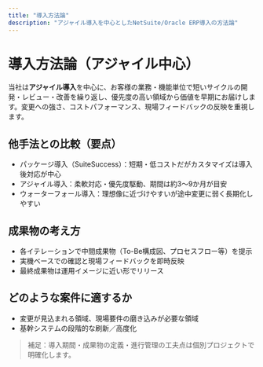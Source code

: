 ```yaml
---
title: "導入方法論"
description: "アジャイル導入を中心としたNetSuite/Oracle ERP導入の方法論"
---
```


# 導入方法論（アジャイル中心）

当社は**アジャイル導入**を中心に、お客様の業務・機能単位で短いサイクルの開発・レビュー・改善を繰り返し、優先度の高い領域から価値を早期にお届けします。変更への強さ、コストパフォーマンス、現場フィードバックの反映を重視します。

## 他手法との比較（要点）
- パッケージ導入（SuiteSuccess）：短期・低コストだがカスタマイズは導入後対応が中心
- アジャイル導入：柔軟対応・優先度駆動、期間は約3〜9か月が目安
- ウォーターフォール導入：理想像に近づけやすいが途中変更に弱く長期化しやすい


## 成果物の考え方
- 各イテレーションで中間成果物（To-Be構成図、プロセスフロー等）を提示
- 実機ベースでの確認と現場フィードバックを即時反映
- 最終成果物は運用イメージに近い形でリリース

## どのような案件に適するか
- 変更が見込まれる領域、現場要件の磨き込みが必要な領域
- 基幹システムの段階的な刷新／高度化

> 補足：導入期間・成果物の定義・進行管理の工夫点は個別プロジェクトで明確化します。
